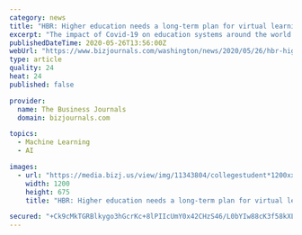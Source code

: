 ```yaml
---
category: news
title: "HBR: Higher education needs a long-term plan for virtual learning"
excerpt: "The impact of Covid-19 on education systems around the world is unlike anything we have seen in the postwar era. More than 1.6 billion students have been affected, representing over 91% of all students in the world."
publishedDateTime: 2020-05-26T13:56:00Z
webUrl: "https://www.bizjournals.com/washington/news/2020/05/26/hbr-higher-education-plan-for-virtual-learning.html"
type: article
quality: 24
heat: 24
published: false

provider:
  name: The Business Journals
  domain: bizjournals.com

topics:
  - Machine Learning
  - AI

images:
  - url: "https://media.bizj.us/view/img/11343804/collegestudent*1200xx5616-3159-0-293.jpg"
    width: 1200
    height: 675
    title: "HBR: Higher education needs a long-term plan for virtual learning"

secured: "+Ck9cMkTGRBlkygo3hGcrKc+8lPIIcUmY0x42CHzS46/L0bYIw88cK3f58kXLI8QvVzb6iKiLWy1+ZO1eCQcbWrvqJjE6mR4TIxYBXvfQl90ABawjjVtn5TUo03oEULYLASu+OgL95/BBUVChl+9o7ogFTSm3fgbvhGftAGWt5EccPO2oYRwQKAaHZBoTkRVGcJ44M4DuliS2bvc5ukvqLmMDiuv0GydTOFkWKUjtqneHS1XL3c+HDcbwOlUyAW0/jO7aY3MD6oW52c9P510ToRbJoyAM8/AsGe3wG2PlqMFNctSRfCcbFNWPMy55wow;QDDwfmNJur1BG+v4Tuhseg=="
---
```


